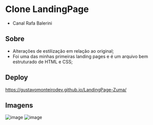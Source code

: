 # Clone LandingPage 
- Canal Rafa Balerini 

## Sobre
- Alterações de estilização em relação ao original;
- Foi uma das minhas primeiras landing pages e é um arquivo bem estruturado de HTML e CSS;

## Deploy
https://gustavomonteirodev.github.io/LandingPage-Zuma/
## Imagens 
![image](https://user-images.githubusercontent.com/104602579/185423537-00d01e1d-3f92-4aa7-a021-03d1c628aa49.png)
![image](https://user-images.githubusercontent.com/104602579/185423934-4b49c8a9-6cf4-4d49-a1ce-cbdb8acadea8.png)

